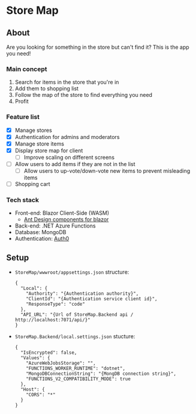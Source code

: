 # Store Map

## About
Are you looking for something in the store but can't find it? This is the app you need!

### Main concept
1. Search for items in the store that you're in
1. Add them to shopping list
1. Follow the map of the store to find everything you need
1. Profit

### Feature list
- [x] Manage stores
- [x] Authentication for admins and moderators
- [x] Manage store items
- [x] Display store map for client
  - [ ] Improve scaling on different screens
- [ ] Allow users to add items if they are not in the list
  - [ ] Allow users to up-vote/down-vote new items to prevent misleading items
- [ ] Shopping cart

### Tech stack
- Front-end: Blazor Client-Side (WASM)
  - [Ant Design components for blazor](https://github.com/ant-design-blazor/ant-design-blazor)
- Back-end: .NET Azure Functions
- Database: MongoDB
- Authentication: [Auth0](https://auth0.com/)

## Setup

- `StoreMap/wwwroot/appsettings.json` structure:
  ```
  {
    "Local": {
      "Authority": "{Authentication authority}",
      "ClientId": "{Authentication service client id}",
      "ResponseType": "code"
    },
    "API_URL": "{Url of StoreMap.Backend api / http://localhost:7071/api/}"
  }
  ```
- `StoreMap.Backend/local.settings.json` stucture:
  ```
  {
    "IsEncrypted": false,
    "Values": {
      "AzureWebJobsStorage": "",
      "FUNCTIONS_WORKER_RUNTIME": "dotnet",
      "MongoDBConnectionString": "{MongDB connection string}",
      "FUNCTIONS_V2_COMPATIBILITY_MODE": true
    },
    "Host": {
      "CORS": "*"
    }
  }
  ```
